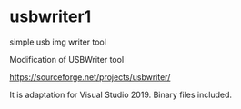 # usbwriter1
simple usb img writer tool

Modification of USBWriter tool

https://sourceforge.net/projects/usbwriter/

It is adaptation for Visual Studio 2019. Binary files included.